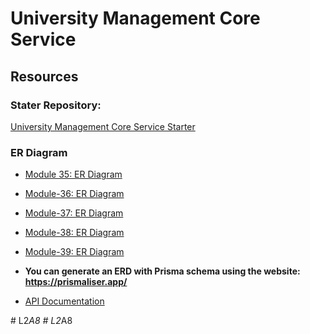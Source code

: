 # University Management Core Service

## Resources

### Stater Repository: 
[University Management Core Service Starter](https://github.com/Apollo-Level2-Web-Dev/university-management-core-service-starter)

### ER Diagram
- [Module 35: ER Diagram](https://i.ibb.co/Ln2FttV/university-management-core-service-module-1.png)

- [Module-36: ER Diagram](https://i.ibb.co/tJ4nt6T/Screenshot-2023-08-20-at-7-32-11-PM.png)

- [Module-37: ER Diagram](https://i.ibb.co/DV7Jwd8/university-management-core-service-Page-2-drawio.png)

- [Module-38: ER Diagram](https://i.ibb.co/B2JhHD3/module-38.png)

- [Module-39: ER Diagram](https://i.ibb.co/VgG8RcZ/university-management-core-service-Page-1-drawio.png)

- **You can generate an ERD with Prisma schema using the website: https://prismaliser.app/**
- [API Documentation](https://documenter.getpostman.com/view/26694209/2s9Xy5NrFU)

#   L 2 _ A 8  
 #   L 2 _ A 8  
 